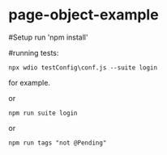 # page-object-example

#Setup
run 'npm install'

#running tests:

```npx wdio testConfig\conf.js --suite login```

for example.

or

```npm run suite login```

or

```npm run tags "not @Pending"```
